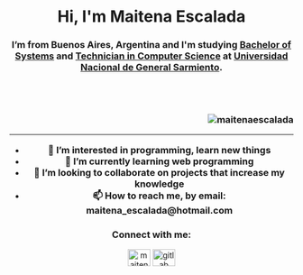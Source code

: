 <h1 align="center">Hi, I'm Maitena Escalada</h1>
<h3 align="center">I’m from Buenos Aires, Argentina and I'm studying <a href="https://www.ungs.edu.ar/carrera/licenciatura-en-sistemas">Bachelor 
 of Systems</a> and <a href="https://www.ungs.edu.ar/carrera/tecnicatura-universitaria-en-informatica"> Technician in Computer Science</a>
 at <a href=https://www.ungs.edu.ar"> Universidad Nacional de General Sarmiento</a>. 

<!--Contador de visitas-->
<br><br>
<p align="right"> <img src="https://komarev.com/ghpvc/?username=maittee&label=Profile%20views&color=lightgrey&style=for-the-badge" alt="maitenaescalada" /> </p>
  
<hr></hr>
 
<ul>
  <li>👀 I’m interested in programming, learn new things</li>
  <li>🌱 I’m currently learning web programming</li>
  <li>💞️ I’m looking to collaborate on projects that increase my knowledge</li>
  <li>📫 How to reach me, by email: maitena_escalada@hotmail.com</li>
</ul>
  
<h3 align="center">Connect with me:</h3>
<p align="center">
<a href="https://www.linkedin.com/in/maitena-escalada-palma/" target="blank"><img align="center" src="https://raw.githubusercontent.com/rahuldkjain/github-profile-readme-generator/master/src/images/icons/Social/linked-in-alt.svg" alt="maitena_escalada_palma" height="30" width="40" /></a>
<a href="https://gitlab.com/maitte" target="blank"><img align="center" src="https://i.ibb.co/rvwz9fw/gitlab1.png" alt="gitlab" height="30" width="40" /></a>
</p>
